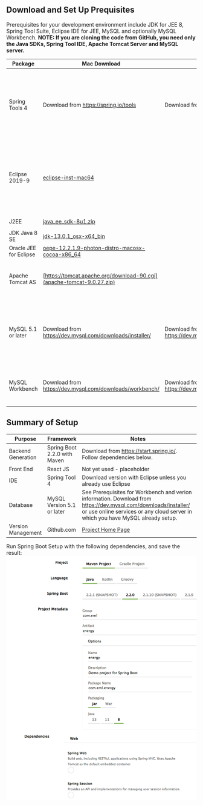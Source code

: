 ## Download and Set Up Prequisites

Prerequisites for your development environment include JDK for JEE 8, Spring Tool Suite, Eclipse IDE for JEE, MySQL and optionally MySQL Workbench. **NOTE: If you are cloning the code from GitHub, you need only the Java SDKs, Spring Tool IDE, Apache Tomcat Server and MySQL server.**

Package | Mac Download | Windows Download | Notes
------- | ------- | ---------- | --------
Spring Tools 4 | Download from <https://spring.io/tools> | Download from <https://spring.io/tools> | Get the version integrated with Eclipse or follow instructions if you already are using Eclipse
Eclipse 2019-9 | [eclipse-inst-mac64](http://ftp.osuosl.org/pub/eclipse/oomph/epp/2019-09/R/eclipse-inst-mac64.dmg) | | Or other Eclipse Mirror. Download if any only if not using the integrated Spring Tools 4 download
J2EE | [java_ee_sdk-8u1.zip](https://download.oracle.com/otn-pub/java/java_ee_sdk/8/java_ee_sdk-8u1.zip) | | Log in to Oracle site
JDK Java 8 SE | [jdk-13.0.1_osx-x64_bin](https://download.oracle.com/otn-pub/java/jdk/13.0.1+9/cec27d702aa74d5a8630c65ae61e4305/jdk-13.0.1_osx-x64_bin.dmg) | |
Oracle JEE for Eclipse | [oepe-12.2.1.9-photon-distro-macosx-cocoa-x86_64](https://download.oracle.com/otn_software/oepe/12.2.1.9/photon/oepe-12.2.1.9-photon-distro-macosx-cocoa-x86_64.zip) | | Install after Eclipse
Apache Tomcat AS | [https://tomcat.apache.org/download-90.cgi](apache-tomcat-9.0.27.zip) | | May be autoloaded by Spring (*Spring default Server*)
MySQL 5.1 or later  | Download from <https://dev.mysql.com/downloads/installer/> | Download from <https://dev.mysql.com/downloads/installer/> | Workbench may require MacOS System Update; database server more accepting
MySQL Workbench | Download from <https://dev.mysql.com/downloads/workbench/> | Download from <https://dev.mysql.com/downloads/workbench/> |  Workbench must loosely align with database version

## Summary of Setup

Purpose | Framework  | Notes
------- | ------- | ---------- 
Backend Generation | Spring Boot 2.2.0 with Maven | Download from <https://start.spring.io/>. Follow dependencies below.
Front End | React JS | Not yet used - placeholder
IDE | Spring Tool 4 | Download version with Eclipse unless you already use Eclipse
Database | MySQL Version 5.1 or later | See Prerequisites for Workbench and verion information. Download from <https://dev.mysql.com/downloads/installer/> or use online services or any cloud server in which you have MySQL already setup.
Version Management | Github.com | [Project Home Page](https://github.com/EnergyMashupLab/NIST-CTS-Agents)

Run Spring Boot Setup with the following dependencies, and save the result:
![Spring Boot Setup](SpringBootSetup20191015.png) 

